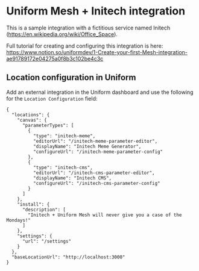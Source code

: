 # Uniform Mesh + Initech integration

This is a sample integration with a fictitious service named Initech (https://en.wikipedia.org/wiki/Office_Space).

Full tutorial for creating and configuring this integration is here: https://www.notion.so/uniformdev/1-Create-your-first-Mesh-integration-ae91789172e04275a0f8b3c102be4c3c

## Location configuration in Uniform

Add an external integration in the Uniform dashboard and use the following for the `Location Configuration` field:
```
{
  "locations": {
    "canvas": {
      "parameterTypes": [
        {
          "type": "initech-meme",
          "editorUrl": "/initech-meme-parameter-editor",
          "displayName": "Initech Meme Generator",
          "configureUrl": "/initech-meme-parameter-config"
        },
        {
          "type": "initech-cms",
          "editorUrl": "/initech-cms-parameter-editor",
          "displayName": "Initech CMS",
          "configureUrl": "/initech-cms-parameter-config"
        }
      ]
    },
    "install": {
      "description": [
        "Initech + Uniform Mesh will never give you a case of the Mondays!"
      ]
    },
    "settings": {
      "url": "/settings"
    }
  },
  "baseLocationUrl": "http://localhost:3000"
}
```
